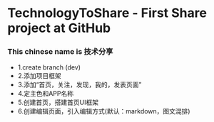 # TechnologyToShare - First Share project at GitHub
### This chinese name is 技术分享
* 1.create branch (dev)
* 2.添加项目框架
* 3.添加“首页，关注，发现，我的，发表页面”
* 4.定主色和APP名称
* 5.创建首页，搭建首页UI框架
* 6.创建编辑页面，引入编辑方式(默认：markdown，图文混排)

